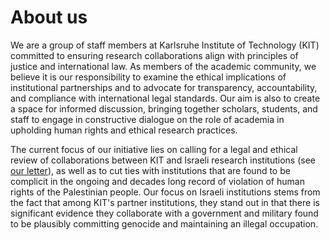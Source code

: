 # About us

We are a group of staff members at Karlsruhe Institute of Technology (KIT) committed to ensuring research collaborations align with principles of justice and international law. As members of the academic community, we believe it is our responsibility to examine the ethical implications of institutional partnerships and to advocate for transparency, accountability, and compliance with international legal standards. Our aim is also to create a space for informed discussion, bringing together scholars, students, and staff to engage in constructive dialogue on the role of academia in upholding human rights and ethical research practices.

The current focus of our initiative lies on calling for a legal and ethical review of collaborations between KIT and Israeli research institutions (see [our letter]), as well as to cut ties with institutions that are found to be complicit in the ongoing and decades long record of violation of human rights of the Palestinian people. Our focus on Israeli institutions stems from the fact that among KIT's partner institutions, they stand out in that there is significant evidence they collaborate with a government and military found to be plausibly committing genocide and maintaining an illegal occupation.

[our letter]: ./letter.md